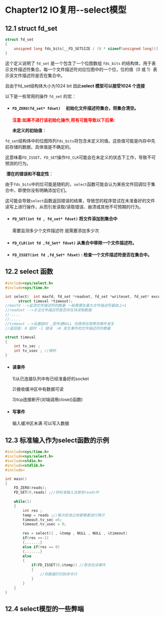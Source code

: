 # Chapter12 IO复用--select模型



##  12.1 struct fd_set

```c
struct fd_set
{
    unsigned long fds_bits[__FD_SETSIZE / (8 * sizeof(unsigned long))];
}
```

这个定义说明了 `fd_set` 是一个包含了一个位图数组 `fds_bits` 的结构体，用于表示文件描述符集合。每一个文件描述符对应位图中的一个位，位的值（0 或 1）表示该文件描述符是否在集合中。

且由于fd_set结构体大小为1024 bit 因此**select 模型可以接受1024 个连接**



以下是一些常用的操作 `fd_set` 的宏：

- #### `FD_ZERO(fd_set* fdset)  `   初始化文件描述符集合，将集合清空。

  **<font color=red>注意:如果不进行该初始化操作,将有可能导致以下后果:</font>**

  **未定义的初始值**：

​       `fd_set`结构体中的位图阵列`fds_bits`将包含未定义的值。这些值可能是内存中先前存储的数据，具体值是不确定的。

​          这意味着`FD_ISSET`、`FD_SET`操作`FD_CLR`可能会在未定义的状态下工作，导致不可预测的行为。

​       **潜在的错误和不稳定性**：

​          由于`fds_bits`中的位可能是随机的，`select`函数可能会认为某些文件回调位于集合中，即使你没有明确添加它们。

​          这可能会导致`select`函数返回错误的结果，导致您的程序尝试在未准备好的文件读写上进行操作，从而引发读取/读取错误、崩溃或其他不可预期的行为。

- #### `FD_SET(int fd , fd_set* fdset)`    将文件添加到集合中

  需要监测多少个文件描述符 就需要添加多少次

- #### `FD_CLR(int fd ,fd_Set* fdset)`      从集合中移除一个文件描述符。

- #### **`FD_ISSET(int fd ,fd_Set* fdset)`** : 检查一个文件描述符是否在集合中。



## 12.2  select 函数

```c
#include<sys/select.h>
#include<sys/time.h>

int select(  int maxfd, fd_set *readset, fd_set *writeset, fd_set* exceptset,
      struct timeval *timeout); 
//maxfd -->监测文件描述符的数量 一般需要在最大文件描述符基础上+1
//readset -->关注文件描述符是否存在待读取数据
//.....
//.....
//timeout -->设置超时 ,若传递NULL 则表明无限等待事件发生
//返回值: 0 超时 -1 错误  >0 发生事件的文件描述符的数量

struct timeval
{
    int tv_sec ;
    int tv_usec ; //微秒
}

```

- #### 读事件

  1)从已连接队列中有已经准备好的socket

  2)接收缓冲区中有数据可读

  3)tcp连接断开(对端调用close()函数)

- #### 写事件

  输入缓冲区未满 可以写入数据

  

## 12.3 标准输入作为select函数的示例

```c
#include<sys/time.h>
#include<sys/select.h>
#include<stdio.h>
#include<stdlib.h>
#include<

int main()
{
    FD_ZERO(reads); 
    FD_SET(0,reads) ;//将标准输入注册到reads中
    
    while(1)
    {
        int res ; 
        temp = reads ;//每次轮询之前都需要进行拷贝
        timeout.tv_sec =5;
        timeout.tv_usec = 0;
        
        res = select(1 , &temp , NULL , NULL , &timeout)
        if(res ==-1) 
        {.......}
        else if(res == 0)
        {.......}
        else 
        {
            if(FD_ISSET(0,&temp)) //若存在读事件
            {
                //将数据打印到命令行
            }
        }
    }
}
```



## 12.4 select模型的一些弊端
